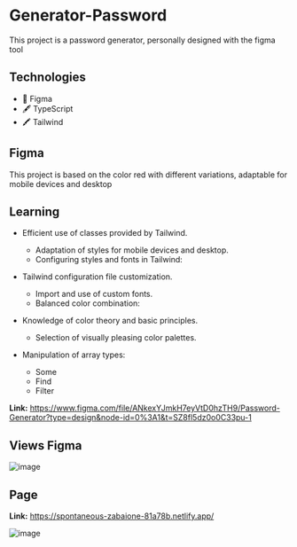 # Generator-Password
This project is a password generator, personally designed with the figma tool

## Technologies
- 🎨 Figma
- 🖋️ TypeScript
- 🖍️ Tailwind

## Figma
This project is based on the color red with different variations, adaptable for mobile devices and desktop  

## Learning
 + Efficient use of classes provided by Tailwind.
 
    - Adaptation of styles for mobile devices and desktop.
    - Configuring styles and fonts in Tailwind:

+ Tailwind configuration file customization.
    - Import and use of custom fonts.
    - Balanced color combination:

+ Knowledge of color theory and basic principles.
    - Selection of visually pleasing color palettes.
+ Manipulation of array types:
    - Some
    - Find
    - Filter

**Link:** https://www.figma.com/file/ANkexYJmkH7eyVtD0hzTH9/Password-Generator?type=design&node-id=0%3A1&t=SZ8fl5dz0o0C33pu-1

## Views Figma
![image](https://github.com/OsmarPE/Generator-Password/assets/81031316/01f21622-cf51-4c9f-8a75-875e7faaa107)

## Page 
**Link:** https://spontaneous-zabaione-81a78b.netlify.app/

![image](https://github.com/OsmarPE/Generator-Password/assets/81031316/b5a334b6-9093-4bd0-a38d-91687732bf86)





